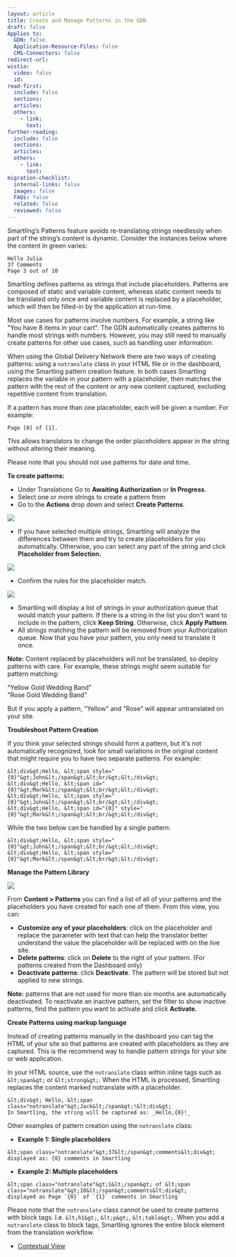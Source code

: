 ```yaml
---
layout: article
title: Create and Manage Patterns in the GDN
draft: false
Applies to:
  GDN: false
  Application-Resource-Files: false
  CMS-Connectors: false
redirect-url:
wistia:
  video: false
  id:
read-first:
  include: false
  sections:
  articles:
  others:
    - link:
      text:
further-reading:
  include: false
  sections:
  articles:
  others:
    - link:
      text:
migration-checklist:
  internal-links: false
  images: false
  FAQs: false
  related: false
  reviewed: false
---
```



Smartling’s Patterns feature avoids re-translating strings needlessly when part of the string’s content is dynamic. Consider the instances below where the content in green varies:

~~~
Hello Julia
37 Comments
Page 3 out of 10
~~~

Smartling defines patterns as strings that include placeholders. Patterns are composed of static and variable content, whereas static content needs to be translated only once and variable content is replaced by a placeholder, which will then be filled-in by the application at run-time.

Most use cases for patterns involve numbers. For example, a string like "You have 8 items in your cart". The GDN automatically creates patterns to handle most strings with numbers. However, you may still need to manually create patterns for other use cases, such as handling user information.

When using the Global Delivery Network there are two ways of creating patterns: using a `notranslate` class in your HTML file or in the dashboard, using the Smartling pattern creation feature. In both cases Smartling replaces the variable in your pattern with a placeholder, then matches the pattern with the rest of the content or any new content captured, excluding repetitive content from translation.

If a pattern has more than one placeholder, each will be given a number. For example:

~~~
Page [0] of [1].
~~~

This allows translators to change the order placeholders appear in the string without altering their meaning.

Please note that you should not use patterns for date and time.

**To create patterns:**

* Under Translations Go to **Awaiting Authorization** or **In Progress**.
* Select one or more strings to create a pattern from
* Go to the **Actions** drop down and select **Create Patterns**.


![](/uploads/versions/patterns1---x----1327-879x---.png)

* If you have selected multiple strings, Smartling will analyze the differences between them and try to create placeholders for you automatically. Otherwise, you can select any part of the string and click **Placeholder from Selection.**


![](/uploads/versions/patterns2---x----577-562x---.png)

* Confirm the rules for the placeholder match.


![](/uploads/versions/patterns3---x----275-84x---.png)

* Smartling will display a list of strings in your authorization queue that would match your pattern. If there is a string in the list you don't want to include in the pattern, click **Keep String**. Otherwise, click **Apply Pattern**.
* All strings matching the pattern will be removed from your Authorization queue. Now that you have your pattern, you only need to translate it once.


**Note:** Content replaced by placeholders will not be translated, so deploy patterns with care. For example, these strings might seem suitable for pattern matching:

"Yellow Gold Wedding Band"
<br>"Rose Gold Wedding Band"

But if you apply a pattern, "Yellow" and "Rose" will appear untranslated on your site.

**Troubleshoot Pattern Creation**

If you think your selected strings should form a pattern, but it's not automatically recognized, look for small variations in the original content that might require you to have two separate patterns. For example:

~~~
&lt;div&gt;Hello, &lt;span style="{0}"&gt;John&lt;/span&gt;&lt;br/&gt;&lt;/div&gt;
&lt;div&gt;Hello, &lt;span id="{0}"&gt;Mark&lt;/span&gt;&lt;br/&gt;&lt;/div&gt;
&lt;div&gt;Hello, &lt;span style="{0}"&gt;John&lt;/span&gt;&lt;br/&gt;&lt;/div&gt;
&lt;div&gt;Hello, &lt;span id="{0}" style="{0}"&gt;Mark&lt;/span&gt;&lt;br/&gt;&lt;/div&gt;
~~~

While the two below can be handled by a single pattern:

~~~
&lt;div&gt;Hello, &lt;span style="{0}"&gt;John&lt;/span&gt;&lt;br/&gt;&lt;/div&gt;
&lt;div&gt;Hello, &lt;span style="{0}"&gt;Mark&lt;/span&gt;&lt;br/&gt;&lt;/div&gt;
~~~



**Manage the Pattern Library**

![](/uploads/versions/patterns4---x----1241-561x---.png)

From **Content &gt; Patterns** you can find a list of all of your patterns and the placeholders you have created for each one of them. From this view, you can:

* **Customize any of your placeholders**: click on the placeholder and replace the parameter with text that can help the translator better understand the value the placeholder will be replaced with on the live site.
* **Delete patterns**: click on **Delete** to the right of your pattern. (For patterns created from the Dashboard only)
* **Deactivate patterns**: click **Deactivate**. The pattern will be stored but not applied to new strings.


**Note:** patterns that are not used for more than six months are automatically deactivated. To reactivate an inactive pattern, set the filter to show inactive patterns, find the pattern you want to activate and click **Activate.**

**Create Patterns using markup language**

Instead of creating patterns manually in the dashboard you can tag the HTML of your site so that patterns are created with placeholders as they are captured. This is the recommend way to handle pattern strings for your site or web application.

In your HTML source, use the `notranslate` class within inline tags such as `&lt;span&gt;` or `&lt;strong&gt;`. When the HTML is processed, Smartling replaces the content marked notranslate with a placeholder.

~~~
&lt;div&gt; Hello, &lt;span class="notranslate"&gt;Jack&lt;/span&gt;!&lt;div&gt;
In Smartling, the string will be captured as: _Hello,{0}!_
~~~

Other examples of pattern creation using the `notranslate` class:

* **Example 1: Single placeholders**


~~~
&lt;span class="notranslate"&gt;37&lt;/span&gt;comments&lt;div&gt;
displayed as: {0} comments in Smartling
~~~

* **Example 2: Multiple placeholders**


~~~
&lt;span class="notranslate"&gt;1&lt;/span&gt; of &lt;span class="notranslate"&gt;10&lt;/span&gt;comments&lt;div&gt;
displayed as Page `{0}` of `{1}` comments in Smartling
~~~

Please note that the `notranslate` class cannot be used to create patterns with block tags. I.e. `&lt;h1&gt;`, `&lt;p&gt;`, `&lt;table&gt;`. When you add a `notranslate` class to block tags, Smartling ignores the entire block element from the translation workflow.

* [Contextual View](/hc/en-us/articles/201574473-Contextual-view)